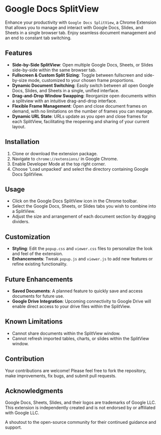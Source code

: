 # Google Docs SplitView

Enhance your productivity with `Google Docs SplitView`, a Chrome Extension that allows you to manage and interact with Google Docs, Slides, and Sheets in a single browser tab. Enjoy seamless document management and an end to constant tab switching.

## Features

- **Side-by-Side SplitView**: Open multiple Google Docs, Sheets, or Slides side-by-side within the same browser tab.
- **Fullscreen & Custom Split Sizing**: Toggle between fullscreen and side-by-size mode, customized to your chosen frame proportions.
- **Dynamic Document Switching**: Easily switch between all open Google Docs, Slides, and Sheets in a single, unified interface.
- **Drag-and-Drop Window Swapping**: Reorganize open documents within a splitview with an intuitive drag-and-drop interface.
- **Flexible Frame Management**: Open and close document frames on demand, with no limitations on the number of frames you can manage.
- **Dynamic URL State**: URLs update as you open and close frames for each SplitView, facilitating the reopening and sharing of your current layout.

## Installation

1. Clone or download the extension package.
2. Navigate to `chrome://extensions/` in Google Chrome.
3. Enable Developer Mode at the top right corner.
4. Choose 'Load unpacked' and select the directory containing Google Docs SplitView.

## Usage

- Click on the Google Docs SplitView icon in the Chrome toolbar.
- Select the Google Docs, Sheets, or Slides tabs you wish to combine into a SplitView.
- Adjust the size and arrangement of each document section by dragging dividers.

## Customization

- **Styling**: Edit the `popup.css` and `viewer.css` files to personalize the look and feel of the extension.
- **Enhancements**: Tweak `popup.js` and `viewer.js` to add new features or refine existing functionality.

## Future Enhancements

- **Saved Documents**: A planned feature to quickly save and access documents for future use.
- **Google Drive Integration**: Upcoming connectivity to Google Drive will enable direct access to your drive files within the SplitView.

## Known Limitations

- Cannot share documents within the SplitView window.
- Cannot refresh imported tables, charts, or slides within the SplitView window.

## Contribution

Your contributions are welcome! Please feel free to fork the repository, make improvements, fix bugs, and submit pull requests.

## Acknowledgments

Google Docs, Sheets, Slides, and their logos are trademarks of Google LLC. This extension is independently created and is not endorsed by or affiliated with Google LLC.

A shoutout to the open-source community for their continued guidance and support.
